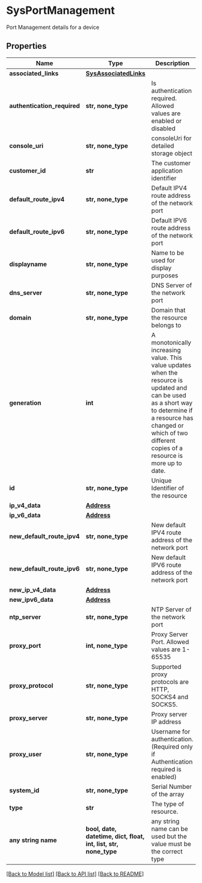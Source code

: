 # SysPortManagement

Port Management details for a device

## Properties
Name | Type | Description | Notes
------------ | ------------- | ------------- | -------------
**associated_links** | [**SysAssociatedLinks**](SysAssociatedLinks.md) |  | [optional] 
**authentication_required** | **str, none_type** | Is authentication required. Allowed values are enabled or disabled | [optional] 
**console_uri** | **str, none_type** | consoleUri for detailed storage object | [optional] 
**customer_id** | **str** | The customer application identifier | [optional] 
**default_route_ipv4** | **str, none_type** | Default IPV4 route address of the network port | [optional] 
**default_route_ipv6** | **str, none_type** | Default IPV6 route address of the network port | [optional] 
**displayname** | **str, none_type** | Name to be used for display purposes | [optional] 
**dns_server** | **str, none_type** | DNS Server of the network port | [optional] 
**domain** | **str, none_type** | Domain that the resource belongs to | [optional] 
**generation** | **int** | A monotonically increasing value. This value updates when the resource is updated and can be used as a short way to determine if a resource has changed or which of two different copies of a resource is more up to date. | [optional] 
**id** | **str, none_type** | Unique Identifier of the resource | [optional] 
**ip_v4_data** | [**Address**](Address.md) |  | [optional] 
**ip_v6_data** | [**Address**](Address.md) |  | [optional] 
**new_default_route_ipv4** | **str, none_type** | New default IPV4 route address of the network port | [optional] 
**new_default_route_ipv6** | **str, none_type** | New default IPV6 route address of the network port | [optional] 
**new_ip_v4_data** | [**Address**](Address.md) |  | [optional] 
**new_ipv6_data** | [**Address**](Address.md) |  | [optional] 
**ntp_server** | **str, none_type** | NTP Server of the network port | [optional] 
**proxy_port** | **int, none_type** | Proxy Server Port. Allowed values are 1-65535 | [optional] 
**proxy_protocol** | **str, none_type** | Supported proxy protocols are HTTP, SOCKS4 and SOCKS5. | [optional] 
**proxy_server** | **str, none_type** | Proxy server IP address | [optional] 
**proxy_user** | **str, none_type** | Username for authentication. (Required only if Authentication required is enabled) | [optional] 
**system_id** | **str, none_type** | Serial Number of the array | [optional] 
**type** | **str** | The type of resource. | [optional] 
**any string name** | **bool, date, datetime, dict, float, int, list, str, none_type** | any string name can be used but the value must be the correct type | [optional]

[[Back to Model list]](../README.md#documentation-for-models) [[Back to API list]](../README.md#documentation-for-api-endpoints) [[Back to README]](../README.md)


